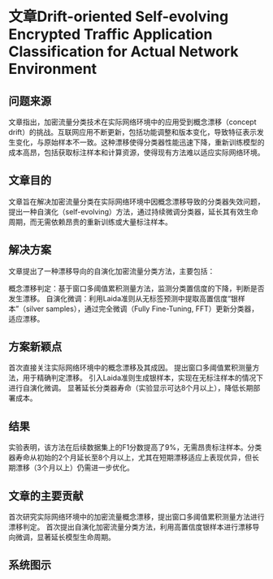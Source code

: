 # 文章Drift-oriented Self-evolving Encrypted Traffic  Application Classification for Actual Network  Environment
## 问题来源
文章指出，加密流量分类技术在实际网络环境中的应用受到概念漂移（concept drift）的挑战。互联网应用不断更新，包括功能调整和版本变化，导致特征表示发生变化，与原始样本不一致。这种漂移使得分类器性能迅速下降，重新训练模型的成本高昂，包括获取标注样本和计算资源，使得现有方法难以适应实际网络环境。
## 文章目的
文章旨在解决加密流量分类在实际网络环境中因概念漂移导致的分类器失效问题，提出一种自演化（self-evolving）方法，通过持续微调分类器，延长其有效生命周期，而无需依赖昂贵的重新训练或大量标注样本。
## 解决方案
文章提出了一种漂移导向的自演化加密流量分类方法，主要包括：

概念漂移判定：基于窗口多阈值累积测量方法，监测分类置信度的下降，判断是否发生漂移。
自演化微调：利用Laida准则从无标签预测中提取高置信度“银样本”（silver samples），通过完全微调（Fully Fine-Tuning, FFT）更新分类器，适应漂移。
## 方案新颖点
首次直接关注实际网络环境中的概念漂移及其成因。
提出窗口多阈值累积测量方法，用于精确判定漂移。
引入Laida准则生成银样本，实现在无标注样本的情况下进行自演化微调。
显著延长分类器寿命（实验显示可达8个月以上），降低长期部署成本。
## 结果
实验表明，该方法在后续数据集上的F1分数提高了9%，无需昂贵标注样本。分类器寿命从初始的2个月延长至8个月以上，尤其在短期漂移适应上表现优异，但长期漂移（3个月以上）仍需进一步优化。
## 文章的主要贡献
首次研究实际网络环境中的加密流量概念漂移，提出窗口多阈值累积测量方法进行漂移判定。
首次提出自演化加密流量分类方法，利用高置信度银样本进行漂移导向微调，显著延长模型生命周期。


## 系统图示

